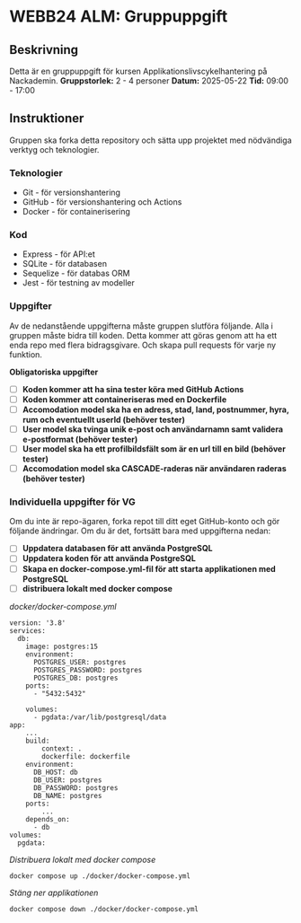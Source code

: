 # WEBB24 ALM: Gruppuppgift

## Beskrivning

Detta är en gruppuppgift för kursen Applikationslivscykelhantering på Nackademin.
**Gruppstorlek:** 2 - 4 personer
**Datum:** 2025-05-22
**Tid:** 09:00 - 17:00

## Instruktioner

Gruppen ska forka detta repository och sätta upp projektet med nödvändiga verktyg och teknologier.

### Teknologier

- Git - för versionshantering
- GitHub - för versionshantering och Actions
- Docker - för containerisering

### Kod

- Express - för API:et
- SQLite - för databasen
- Sequelize - för databas ORM
- Jest - för testning av modeller

### Uppgifter

Av de nedanstående uppgifterna måste gruppen slutföra följande. Alla i gruppen måste bidra till koden. Detta kommer att göras genom att ha ett enda repo med flera bidragsgivare. Och skapa pull requests för varje ny funktion.

**Obligatoriska uppgifter**

- [ ] **Koden kommer att ha sina tester köra med GitHub Actions**
- [ ] **Koden kommer att containeriseras med en Dockerfile**
- [ ] **Accomodation model ska ha en adress, stad, land, postnummer, hyra, rum och eventuellt userId (behöver tester)**
- [ ] **User model ska tvinga unik e-post och användarnamn samt validera e-postformat (behöver tester)**
- [ ] **User model ska ha ett profilbildsfält som är en url till en bild (behöver tester)**
- [ ] **Accomodation model ska CASCADE-raderas när användaren raderas (behöver tester)**

### Individuella uppgifter för VG

Om du inte är repo-ägaren, forka repot till ditt eget GitHub-konto och gör följande ändringar. Om du är det, fortsätt bara med uppgifterna nedan:

- [ ] **Uppdatera databasen för att använda PostgreSQL**
- [ ] **Uppdatera koden för att använda PostgreSQL**
- [ ] **Skapa en docker-compose.yml-fil för att starta applikationen med PostgreSQL**
- [ ] **distribuera lokalt med docker compose**

_docker/docker-compose.yml_

```
version: '3.8'
services:
  db:
    image: postgres:15
    environment:
      POSTGRES_USER: postgres
      POSTGRES_PASSWORD: postgres
      POSTGRES_DB: postgres
    ports:
      - "5432:5432"

    volumes:
      - pgdata:/var/lib/postgresql/data
app:
    ...
    build:
        context: .
        dockerfile: dockerfile
    environment:
      DB_HOST: db
      DB_USER: postgres
      DB_PASSWORD: postgres
      DB_NAME: postgres
    ports:
        ...
    depends_on:
      - db
volumes:
  pgdata:
```

_Distribuera lokalt med docker compose_

```
docker compose up ./docker/docker-compose.yml
```

_Stäng ner applikationen_

```
docker compose down ./docker/docker-compose.yml
```
